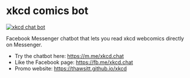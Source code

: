 # xkcd comics bot

<a href="https://thawsitt.github.io/xkcd"><img src="https://i.imgur.com/j1LaNDI.png" title="xkcd chat bot" /></a>

Facebook Messenger chatbot that lets you read xkcd webcomics directly on Messenger.

- Try the chatbot here: https://m.me/xkcd.chat
- Like the Facebook page: https://fb.me/xkcd.chat
- Promo website: https://thawsitt.github.io/xkcd
